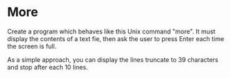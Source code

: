# More

Create a program which behaves like this Unix command "more". It must display the contents of a text fie, then ask the user to press Enter each time the screen is full.

As a simple approach, you can display the lines truncate to 39 characters and stop after each 10 lines.